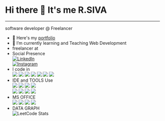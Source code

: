 # Hi there 👋 It's me R.SIVA
---
software developer @ Freelancer
* 🔭 Here's my [portfolio]()
* 🌱 I’m currently learning and Teaching Web Development
* freelancer at
* Social Presence  
  [![LinkedIn](https://img.shields.io/badge/LinkedIn-blue?logo=linkedin&logoColor=white)](https://www.linkedin.com/in/YOUR_USERNAME/)  
    [![Instagram](https://img.shields.io/badge/Instagram-Follow%20Me-E4405F?logo=instagram&logoColor=white)](https://www.instagram.com/YOUR_USERNAME/)  
* I code in  
![](https://img.icons8.com/?size=100&id=20909&format=png&color=000000)
![](https://img.icons8.com/?size=100&id=21278&format=png&color=000000)
![](https://img.icons8.com/?size=100&id=XH6rVkDQCZ9U&format=png&color=000000)
![](https://img.icons8.com/?size=100&id=g9mmSxx3SwAI&format=png&color=000000)
![](https://img.icons8.com/?size=100&id=PXTY4q2Sq2lG&format=png&color=000000) 
![](https://img.icons8.com/?size=100&id=WoopfRcDj3RF&format=png&color=000000)
![](https://img.icons8.com/?size=100&id=13441&format=png&color=000000)   
* IDE and TOOLS Use  
![](https://img.icons8.com/?size=100&id=0OQR1FYCuA9f&format=png&color=000000)
![](https://img.icons8.com/?size=100&id=20906&format=png&color=000000)
![](https://img.icons8.com/?size=100&id=12599&format=png&color=000000) 
![](https://img.icons8.com/?size=100&id=13677&format=png&color=000000)  
![](https://img.icons8.com/?size=100&id=kSsC0DavVXBT&format=png&color=000000)
![](https://img.icons8.com/?size=100&id=W0YEwBDDfTeu&format=png&color=000000)
![](https://img.icons8.com/?size=100&id=FI4QbykXDzPh&format=png&color=000000)
![](https://img.icons8.com/?size=100&id=9kTbRIN6cDXX&format=png&color=000000)   
* MS OFFICE  
![](https://img.icons8.com/?size=100&id=vCmmOWVBAcll&format=png&color=000000)
![](https://img.icons8.com/?size=100&id=117561&format=png&color=000000)
![](https://img.icons8.com/?size=100&id=4w90yhLaR3jg&format=png&color=000000)
![](https://img.icons8.com/?size=100&id=JdOSrU3pawBf&format=png&color=000000) 
* DATA GRAPH  
![LeetCode Stats](https://leetcard.jacoblin.cool/siva?theme=dark&font=Hepta%20Slab&ext=heatmap)


    











